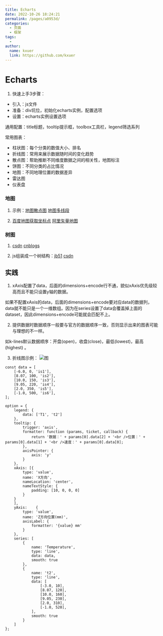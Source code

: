 ```yaml
---
title: Echarts
date: 2022-10-26 18:24:21
permalink: /pages/a0953d/
categories:
  - 页面
  - 框架
tags:
  - 
author: 
  name: kxuer
  link: https://github.com/kxuer
---
```

# Echarts

1. 快速上手3步骤：
- 引入：js文件
- 准备：div坑位，初始化echarts实例，配置选项
- 设置：echarts实例设置选项

通用配置：title标题，tooltip提示框，toolbox工具栏，legend筛选系列

常用图表：
- 柱状图：每个分类的数值大小、排名
- 折线图：常用来展示数据随时间的变化趋势
- 散点图：帮助推断不同维度数据之间的相关性，地图标注
- 饼图：不同分类的占比情况
- 地图：不同地理位置的数据差异
- 雷达图
- 仪表盘

### 地图

1. 示例：[地图散点图](https://echarts.apache.org/examples/zh/editor.html?c=geo-svg-scatter-simple)
[地图多线段](https://echarts.apache.org/examples/zh/editor.html?c=lines-bmap-effect)

2. [百度地图获取坐标点](https://api.map.baidu.com/lbsapi/getpoint/index.html)
[阿里矢量地图](https://datav.aliyun.com/portal/school/atlas/area_selector)

### 树图

1. [csdn](https://blog.csdn.net/qq_32195805/article/details/121471296)  [cnblogs](https://www.cnblogs.com/tnnyang/p/11663217.html)

2. js组装成一个树结构：[jb51](https://www.jb51.net/article/234063.htm)  [csdn](https://blog.csdn.net/A_9888/article/details/122064619)

## 实践

1. xAxis配置了data，后面的dimensions+encode行不通，貌似xAxis优先级较高而且不能只设置y轴的数据。

如果不配置xAxis的data，后面的dimensions+encode要对应data的数据列，data就不能只是一个一维数组。因为在series设置了data会覆盖掉上面的dataset，因此dimensions+encode可能就会匹配不上。

2. 提供数据时数据顺序一般要与官方的数据顺序一致，否则显示出来的图表可能与理想的不一样。

如k-lines默认数据顺序：开盘(open)，收盘(close)，最低(lowest)，最高(highest) 。

3. 折线图示例：
![图](https://cdn.statically.io/gh/kxuer/image_store@main/img/1697110514353.2c1ptct3824g.png '图')

```
const data = [
    [-6.0, 0, 'is1'],
    [8.07, 100, 'is2'],
    [10.0, 150, 'is3'],
    [9.05, 220, 'is4'],
    [2.0, 350, 'is5'],
    [-1.0, 500, 'is6'],
];

option = {
    legend: {
        data: ['T1', 't2']
    },
    tooltip: {
        trigger: 'axis',
        formatter: function (params, ticket, callback) {
            return '数据：' + params[0].data[2] + '<br />位置：' + params[0].data[1] + '<br />速度：' + params[0].data[0];
        },
        axisPointer: {
            axis: 'y'
        }
    },
    xAxis: [{
        type: 'value',
        name: 'X方向',
        nameLocation: 'center',
        nameTextStyle: {
            padding: [10, 0, 0, 0]
        }
    }
    ],
    yAxis:    {
        type: 'value',
        name: 'Z方向位置(mm)',
        axisLabel: {
            formatter: '{value} mm'
        }
    },
    series: [
        {
            name: 'Temperature',
            type: 'line',
            data: data,
            smooth: true
        },
        {
            name: 't2',
            type: 'line',
            data: [
                [-3.0, 10],
                [8.07, 120],
                [10.0, 160],
                [9.05, 230],
                [2.0, 310],
                [-1.0, 520],
            ],
            smooth: true
        }
    ]
};
```
